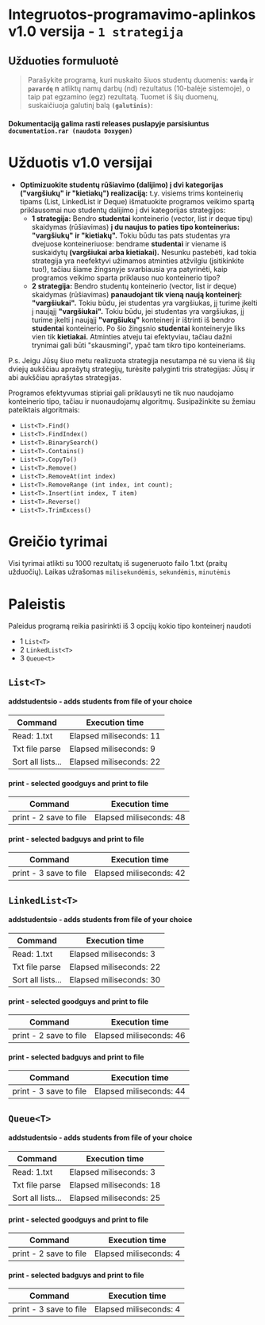 # Integruotos-programavimo-aplinkos v1.0 versija - ``1 strategija``
## Užduoties formuluotė
> Parašykite programą, kuri nuskaito šiuos studentų duomenis:
**`vardą`** ir **`pavardę`**
 **n** atliktų namų darbų (nd) rezultatus (10-balėje sistemoje), o taip pat egzamino (egz) rezultatą.
Tuomet iš šių duomenų, suskaičiuoja galutinį balą **`(galutinis)`**:

#### Dokumentaciją galima rasti releases puslapyje parsisiuntus **`documentation.rar (naudota Doxygen)`**

# Užduotis v1.0 versijai
- **Optimizuokite studentų  rūšiavimo (dalijimo) į  dvi  kategorijas ("vargšiukų" ir  "kietiakų") realizaciją:** t.y. visiems trims konteinerių tipams (List, LinkedList ir Deque) išmatuokite programos veikimo spartą priklausomai nuo studentų dalijimo į dvi kategorijas strategijos:
  - **1 strategija:** Bendro **studentai** konteinerio (vector, list ir deque tipų) skaidymas (rūšiavimas) **į  du  naujus to  paties tipo  konteinerius:  "vargšiukų"  ir  "kietiakų".** Tokiu būdu tas pats studentas yra dvejuose konteineriuose: bendrame **studentai** ir viename iš suskaidytų **(vargšiukai arba kietiakai).** Nesunku pastebėti, kad  tokia strategija yra neefektyvi užimamos atminties atžvilgiu (įsitikinkite tuo!), tačiau šiame žingsnyje svarbiausia yra patyrinėti, kaip programos veikimo sparta priklauso nuo konteinerio tipo?
  - **2  strategija:** Bendro studentų konteinerio (vector, list  ir deque) skaidymas (rūšiavimas) **panaudojant tik  vieną naują konteinerį: "vargšiukai".** Tokiu būdu, jei studentas yra vargšiukas, jį turime įkelti į naująjį **"vargšiukai".** Tokiu  būdu, jei  studentas yra vargšiukas, jį turime įkelti į naująjį **"vargšiukų"** konteinerį ir ištrinti iš bendro **studentai** konteinerio. Po šio žingsnio **studentai** konteineryje liks vien tik **kietiakai.** Atminties atveju tai efektyviau, tačiau dažni trynimai gali būti "skausmingi", ypač tam tikro tipo konteineriams.

P.s. Jeigu Jūsų šiuo metu realizuota strategija nesutampa nė su viena iš šių dviejų aukščiau aprašytų strategijų, turėsite palyginti tris strategijas: Jūsų ir abi aukščiau aprašytas strategijas.

Programos efektyvumas stipriai gali priklausyti ne tik nuo naudojamo konteinerio tipo, tačiau ir nuonaudojamų algoritmų. Susipažinkite su žemiau pateiktais algoritmais:

- ``List<T>.Find()``
- ``List<T>.FindIndex()``
- ``List<T>.BinarySearch()``
- ``List<T>.Contains()``
- ``List<T>.CopyTo()``
- ``List<T>.Remove()``
- ``List<T>.RemoveAt(int index)``
- ``List<T>.RemoveRange (int index, int count);``
- ``List<T>.Insert(int index, T item)``
- ``List<T>.Reverse()``
- ``List<T>.TrimExcess()``
# Greičio tyrimai
Visi tyrimai atlikti su 1000 rezultatų iš sugeneruoto failo 1.txt (praitų užduočių).
Laikas užrašomas ``milisekundėmis``, ``sekundėmis``, ``minutėmis``
# Paleistis
Paleidus programą reikia pasirinkti iš 3 opcijų kokio tipo konteinerį naudoti
- 1 ``List<T>``
- 2 ``LinkedList<T>``
- 3 ``Queue<t>``

## ``List<T>``
#### addstudentsio - adds students from file of your choice

| Command        | Execution time|
| ------------- |----------------|
|  Read: 1.txt  | Elapsed miliseconds: 11  |
| Txt file parse| Elapsed miliseconds: 9   |
| Sort all lists... | Elapsed miliseconds: 22 |

#### print - selected goodguys and print to file

| Command        | Execution time|
| ------------- |----------------|
|  print - 2 save to file  |Elapsed miliseconds: 48 |


#### print - selected badguys and print to file

| Command        | Execution time|
| ------------- |----------------|
|  print - 3 save to file  |Elapsed miliseconds: 42 |


## ``LinkedList<T>``
#### addstudentsio - adds students from file of your choice

| Command        | Execution time|
| ------------- |----------------|
|  Read: 1.txt  | Elapsed miliseconds: 3  |
| Txt file parse| Elapsed miliseconds: 22   |
| Sort all lists... | Elapsed miliseconds: 30 |

#### print - selected goodguys and print to file

| Command        | Execution time|
| ------------- |----------------|
|  print - 2 save to file  |Elapsed miliseconds: 46 |


#### print - selected badguys and print to file

| Command        | Execution time|
| ------------- |----------------|
|  print - 3 save to file  |Elapsed miliseconds: 44 |

## ``Queue<T>``
#### addstudentsio - adds students from file of your choice

| Command        | Execution time|
| ------------- |----------------|
|  Read: 1.txt  | Elapsed miliseconds: 3  |
| Txt file parse| Elapsed miliseconds: 18   |
| Sort all lists... | Elapsed miliseconds: 25 |

#### print - selected goodguys and print to file

| Command        | Execution time|
| ------------- |----------------|
|  print - 2 save to file  |Elapsed miliseconds: 4 |


#### print - selected badguys and print to file

| Command        | Execution time|
| ------------- |----------------|
|  print - 3 save to file  |Elapsed miliseconds: 4 |

